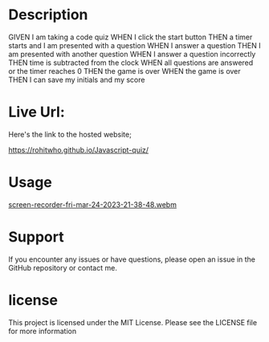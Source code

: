 
# Description
GIVEN I am taking a code quiz
WHEN I click the start button
THEN a timer starts and I am presented with a question
WHEN I answer a question
THEN I am presented with another question
WHEN I answer a question incorrectly
THEN time is subtracted from the clock
WHEN all questions are answered or the timer reaches 0
THEN the game is over
WHEN the game is over
THEN I can save my initials and my score

# Live Url: 
Here's the link to the hosted website;

https://rohitwho.github.io/Javascript-quiz/


# Usage


[screen-recorder-fri-mar-24-2023-21-38-48.webm](https://user-images.githubusercontent.com/123782523/227678993-19b30e1b-65ee-4a82-9b23-2b3d864e3d41.webm)

# Support
If you encounter any issues or have questions, please open an issue in the GitHub repository or contact me.
# license
This project is licensed under the MIT License. Please see the LICENSE file for more information
